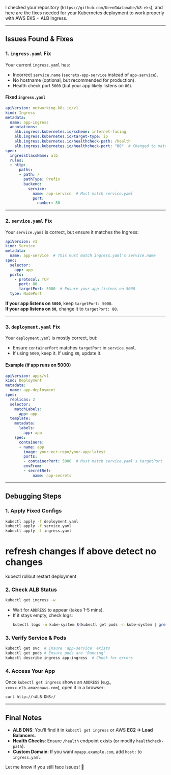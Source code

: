 I checked your repository (`https://github.com/KeenGWatanabe/k8-eks`), and here are the fixes needed for your Kubernetes deployment to work properly with AWS EKS + ALB Ingress.

---

## **Issues Found & Fixes**
### **1. `ingress.yaml` Fix**
Your current `ingress.yaml` has:
- Incorrect `service.name` (`secrets-app-service` instead of `app-service`).
- No hostname (optional, but recommended for production).
- Health check port `5000` (but your app likely listens on `80`).

#### **Fixed `ingress.yaml`**
```yaml
apiVersion: networking.k8s.io/v1
kind: Ingress
metadata:
  name: app-ingress
  annotations:
    alb.ingress.kubernetes.io/scheme: internet-facing
    alb.ingress.kubernetes.io/target-type: ip
    alb.ingress.kubernetes.io/healthcheck-path: /health
    alb.ingress.kubernetes.io/healthcheck-port: "80"  # Changed to match service port
spec:
  ingressClassName: alb
  rules:
  - http:
      paths:
      - path: /
        pathType: Prefix
        backend:
          service:
            name: app-service  # Must match service.yaml
            port:
              number: 80
```

---

### **2. `service.yaml` Fix**
Your `service.yaml` is correct, but ensure it matches the Ingress:
```yaml
apiVersion: v1
kind: Service
metadata:
  name: app-service  # This must match ingress.yaml's service.name
spec:
  selector:
    app: app
  ports:
    - protocol: TCP
      port: 80
      targetPort: 5000  # Ensure your app listens on 5000
  type: NodePort
```

**If your app listens on `5000`**, keep `targetPort: 5000`.  
**If your app listens on `80`**, change it to `targetPort: 80`.

---

### **3. `deployment.yaml` Fix**
Your `deployment.yaml` is mostly correct, but:
- Ensure `containerPort` matches `targetPort` in `service.yaml`.
- If using `5000`, keep it. If using `80`, update it.

#### **Example (if app runs on 5000)**
```yaml
apiVersion: apps/v1
kind: Deployment
metadata:
  name: app-deployment
spec:
  replicas: 2
  selector:
    matchLabels:
      app: app
  template:
    metadata:
      labels:
        app: app
    spec:
      containers:
      - name: app
        image: your-ecr-repo/your-app:latest
        ports:
        - containerPort: 5000  # Must match service.yaml's targetPort
        envFrom:
        - secretRef:
            name: app-secrets
```

---

## **Debugging Steps**
### **1. Apply Fixed Configs**
```sh
kubectl apply -f deployment.yaml
kubectl apply -f service.yaml
kubectl apply -f ingress.yaml
```
# refresh changes if above detect no changes
kubectl rollout restart deployment <your-deployment-name>

### **2. Check ALB Status**
```sh
kubectl get ingress -w
```
- Wait for `ADDRESS` to appear (takes 1-5 mins).  
- If it stays empty, check logs:
  ```sh
  kubectl logs -n kube-system $(kubectl get pods -n kube-system | grep alb-ingress-controller | awk '{print $1}')
  ```

### **3. Verify Service & Pods**
```sh
kubectl get svc  # Ensure 'app-service' exists
kubectl get pods # Ensure pods are 'Running'
kubectl describe ingress app-ingress  # Check for errors
```

### **4. Access Your App**
Once `kubectl get ingress` shows an `ADDRESS` (e.g., `xxxxx.elb.amazonaws.com`), open it in a browser:
```sh
curl http://<ALB-DNS>/
```

---

## **Final Notes**
- **ALB DNS**: You’ll find it in `kubectl get ingress` or AWS **EC2 → Load Balancers**.
- **Health Checks**: Ensure `/health` endpoint exists (or modify `healthcheck-path`).
- **Custom Domain**: If you want `myapp.example.com`, add `host:` to `ingress.yaml`.

Let me know if you still face issues! 🚀
